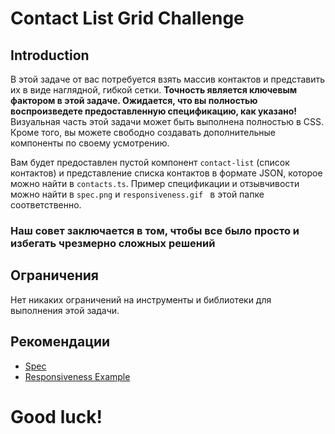 # Contact List Grid Challenge

## Introduction

В этой задаче от вас потребуется взять массив контактов и представить их в виде наглядной, гибкой сетки.
**Точность является ключевым фактором в этой задаче. Ожидается, что вы полностью воспроизведете предоставленную спецификацию, как указано!** 
Визуальная часть этой задачи может быть выполнена полностью в CSS. Кроме того, вы можете свободно создавать дополнительные компоненты по своему усмотрению.

Вам будет предоставлен пустой компонент `contact-list` (список контактов) и представление списка контактов в формате JSON, которое можно найти в `contacts.ts`.
Пример спецификации и отзывчивости можно найти в `spec.png` и `responsiveness.gif ` в этой папке соответственно.

### Наш совет заключается в том, чтобы все было просто и избегать чрезмерно сложных решений

## Ограничения

Нет никаких ограничений на инструменты и библиотеки для выполнения этой задачи.

## Рекомендации
* [Spec](spec.png)
* [Responsiveness Example](responsiveness.gif)

# Good luck!
